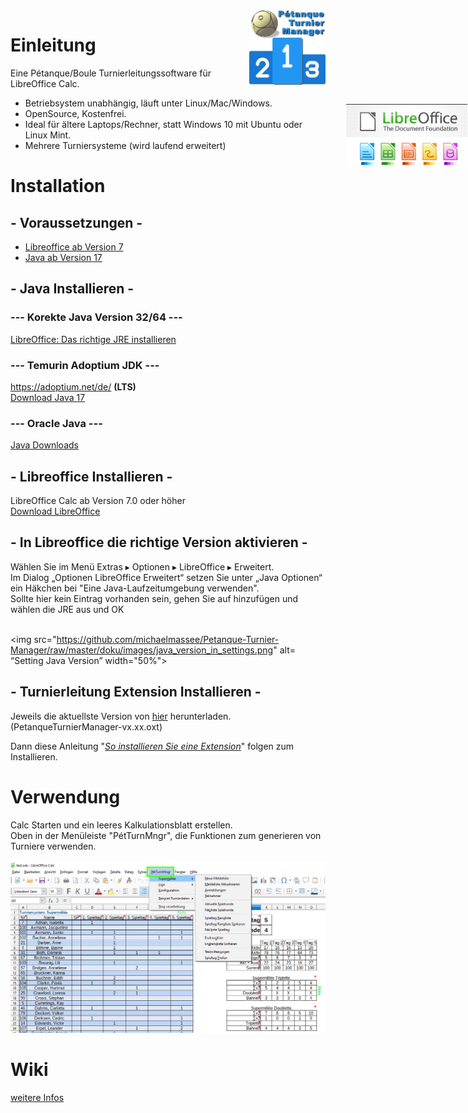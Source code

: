 <img align="right" src="https://github.com/michaelmassee/Petanque-Turnier-Manager/raw/master/doku/images/petanqueturniermanager-logo-256px.png" alt="Logo" height="120">

# Einleitung
Eine Pétanque/Boule Turnierleitungssoftware für LibreOffice Calc.<br>
* Betriebsystem unabhängig, läuft unter Linux/Mac/Windows.
* OpenSource, Kostenfrei.
* Ideal für ältere Laptops/Rechner, statt Windows 10 mit Ubuntu oder Linux Mint.
* Mehrere Turniersysteme (wird laufend erweitert)

# Installation

## - Voraussetzungen -

<img style="position:absolute;right: 1px;top: 200px;height: 100px;"
    align="right"
    height="100px"
    src="https://github.com/michaelmassee/Petanque-Turnier-Manager/raw/master/doku/images/libreoffice-logo.png" alt="Logo">


* [Libreoffice ab Version 7](https://de.libreoffice.org/get-help/system-requirements/)
* [Java ab Version 17](https://www.java.com/de/download/help/sysreq.xml)


## - Java Installieren -

### --- Korekte Java Version 32/64 ---
[LibreOffice: Das richtige JRE installieren](https://wiki.documentfoundation.org/DE/Das_richtige_JRE_installieren)<br>

### --- Temurin Adoptium JDK ---
https://adoptium.net/de/ **(LTS)**<br>
[Download Java 17](https://adoptium.net/de/)<br>

### --- Oracle Java ---
[Java Downloads](https://www.oracle.com/de/java/technologies/downloads/)<br>


## - Libreoffice Installieren -

LibreOffice Calc ab Version 7.0 oder höher<br>
[Download LibreOffice](https://de.libreoffice.org/download/download/)<br>


## - In Libreoffice die richtige Version aktivieren -

Wählen Sie im Menü Extras ▸ Optionen ▸ LibreOffice ▸ Erweitert.<br>
Im Dialog „Optionen LibreOffice Erweitert“ setzen Sie unter „Java Optionen“ ein Häkchen bei "Eine Java-Laufzeitumgebung verwenden".<br>
Sollte hier kein Eintrag vorhanden sein, gehen Sie auf hinzufügen und wählen die JRE aus und OK<br>
<br>

<img src="https://github.com/michaelmassee/Petanque-Turnier-Manager/raw/master/doku/images/java_version_in_settings.png" alt= “Setting Java Version” width="50%">


## - Turnierleitung Extension Installieren -

Jeweils die aktuellste Version von [hier](https://github.com/michaelmassee/Petanque-Turnier-Manager/releases)
herunterladen. (PetanqueTurnierManager-vx.xx.oxt)<br>

Dann diese Anleitung "*[So installieren Sie eine Extension](https://help.libreoffice.org/Common/Extension_Manager/de#So_installieren_Sie_eine_Extension)*" folgen zum Installieren.

# Verwendung

Calc Starten und ein leeres Kalkulationsblatt erstellen.<br>
Oben in der Menüleiste "PétTurnMngr", die Funktionen zum generieren von Turniere verwenden.<br><br>
![menue](https://github.com/michaelmassee/Petanque-Turnier-Manager/raw/master/doku/images/menu_windows_2_v20.1.png)

# Wiki
[weitere Infos](https://github.com/michaelmassee/Petanque-Turnier-Manager/wiki)
